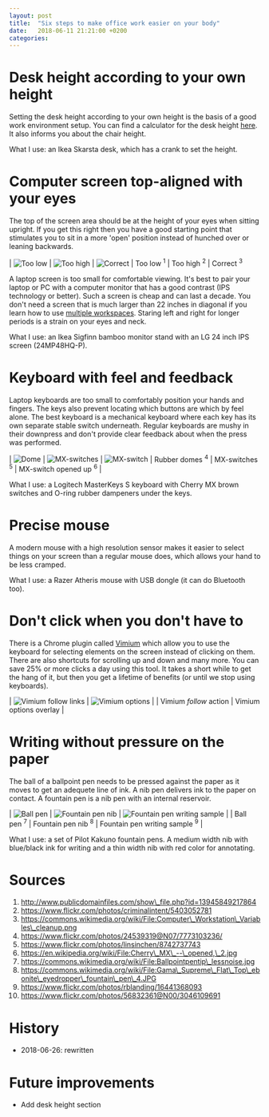```yaml
---
layout: post
title:  "Six steps to make office work easier on your body"
date:   2018-06-11 21:21:00 +0200
categories:
---
```

# Desk height according to your own height

Setting the desk height according to your own height is the basis of a good work environment setup. You can find a calculator for the desk height [here](desk-height-calculator). It also informs you about the chair height.

What I use: an Ikea Skarsta desk, which has a crank to set the height.

# Computer screen top-aligned with your eyes

The top of the screen area should be at the height of your eyes when sitting upright. If you get this right then you have a good starting point that stimulates you to sit in a more 'open' position instead of hunched over or leaning backwards.

| ![Too low](/blog/assets/img/computer-screen-too-low.jpg?v3) | ![Too high](/blog/assets/img/computer-screen-too-high.jpg?v3) | ![Correct](/blog/assets/img/computer-screen-correct.jpg?v2)
| Too low <sup>1</sup> | Too high <sup>2</sup> | Correct <sup>3</sup>

A laptop screen is too small for comfortable viewing. It's best to pair your laptop or PC with a computer monitor that has a good contrast (IPS technology or better). Such a screen is cheap and can last a decade. You don't need a screen that is much larger than 22 inches in diagonal if you learn how to use [multiple workspaces](gnome-shell). Staring left and right for longer periods is a strain on your eyes and neck.

What I use: an Ikea Sigfinn bamboo monitor stand with an LG 24 inch IPS screen (24MP48HQ-P).

# Keyboard with feel and feedback

Laptop keyboards are too small to comfortably position your hands and fingers. The keys also prevent locating which buttons are which by feel alone. The best keyboard is a mechanical keyboard where each key has its own separate stable switch underneath. Regular keyboards are mushy in their downpress and don't provide clear feedback about when the press was performed.

| ![Dome](/blog/assets/img/keyboard-rubber-dome.jpg?v2) | ![MX-switches](/blog/assets/img/keyboard-cherry-mx-switches.jpg?v2) | ![MX-switch](/blog/assets/img/keyboard-cherry-mx-switch.jpg?v3)
| Rubber domes <sup>4</sup> | MX-switches <sup>5</sup> | MX-switch opened up <sup>6</sup> |

What I use: a Logitech MasterKeys S keyboard with Cherry MX brown switches and O-ring rubber dampeners under the keys.

# Precise mouse

A modern mouse with a high resolution sensor makes it easier to select things on your screen than a regular mouse does, which allows your hand to be less cramped.

What I use: a Razer Atheris mouse with USB dongle (it can do Bluetooth too).

# Don't click when you don't have to

There is a Chrome plugin called [Vimium][vimium] which allow you to use the keyboard for selecting elements on the screen instead of clicking on them. There are also shortcuts for scrolling up and down and many more. You can save 25% or more clicks a day using this tool. It takes a short while to get the hang of it, but then you get a lifetime of benefits (or until we stop using keyboards).

| ![Vimium follow links](/blog/assets/img/vimium-follow.jpg?v2) | ![Vimium options](/blog/assets/img/vimium-options.jpg?v2) |
| Vimium _follow_ action | Vimium options overlay |

# Writing without pressure on the paper

The ball of a ballpoint pen needs to be pressed against the paper as it moves to get an adequete line of ink. A nib pen delivers ink to the paper on contact. A fountain pen is a nib pen with an internal reservoir.

| ![Ball pen](/blog/assets/img/pen-ballpen.jpg) | ![Fountain pen nib](/blog/assets/img/pen-fountain.jpg) | ![Fountain pen writing sample](/blog/assets/img/pen-fountain-writing-sample.jpg) |
| Ball pen <sup>7</sup> | Fountain pen nib <sup>8</sup> | Fountain pen writing sample <sup>9</sup> |

What I use: a set of Pilot Kakuno fountain pens. A medium width nib with blue/black ink for writing and a thin width nib with red color for annotating.

# Sources

1. http://www.publicdomainfiles.com/show\_file.php?id=13945849217864
1. https://www.flickr.com/photos/criminalintent/5403052781
1. https://commons.wikimedia.org/wiki/File:Computer\_Workstation\_Variables\_cleanup.png
1. https://www.flickr.com/photos/24539319@N07/7773103236/
1. https://www.flickr.com/photos/linsinchen/8742737743
1. https://en.wikipedia.org/wiki/File:Cherry\_MX\_--\_opened,\_2.jpg
1. https://commons.wikimedia.org/wiki/File:Ballpointpentip\_lessnoise.jpg
1. https://commons.wikimedia.org/wiki/File:Gama\_Supreme\_Flat\_Top\_ebonite\_eyedropper\_fountain\_pen\_4.JPG
1. https://www.flickr.com/photos/rblanding/16441368093
1. https://www.flickr.com/photos/56832361@N00/3046109691

# History

* 2018-06-26: rewritten

# Future improvements

* Add desk height section

[vimium]:                   https://vimium.github.io/
[gnome-shell]:              https://commons.wikimedia.org/wiki/File:GNOME_Shell_Workspaces.png
[desk-height-calculator]:   https://www.blitzresults.com/en/ergonomic/
